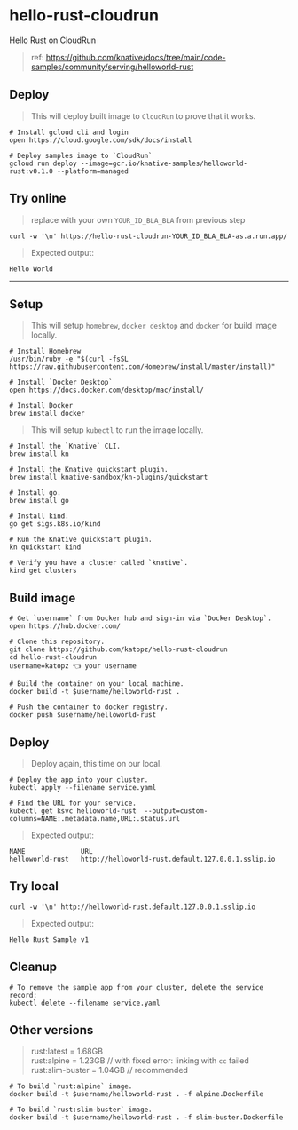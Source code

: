 # hello-rust-cloudrun

Hello Rust on CloudRun

> ref: https://github.com/knative/docs/tree/main/code-samples/community/serving/helloworld-rust

## Deploy

> This will deploy built image to `CloudRun` to prove that it works.

```shell
# Install gcloud cli and login
open https://cloud.google.com/sdk/docs/install

# Deploy samples image to `CloudRun`
gcloud run deploy --image=gcr.io/knative-samples/helloworld-rust:v0.1.0 --platform=managed
```

## Try online

> replace with your own `YOUR_ID_BLA_BLA` from previous step

```shell
curl -w '\n' https://hello-rust-cloudrun-YOUR_ID_BLA_BLA-as.a.run.app/
```

> Expected output:

```shell
Hello World
```

---

## Setup

> This will setup `homebrew`, `docker desktop` and `docker` for build image locally.

```shell
# Install Homebrew
/usr/bin/ruby -e "$(curl -fsSL https://raw.githubusercontent.com/Homebrew/install/master/install)"

# Install `Docker Desktop`
open https://docs.docker.com/desktop/mac/install/

# Install Docker
brew install docker
```

> This will setup `kubectl` to run the image locally.

```shell
# Install the `Knative` CLI.
brew install kn

# Install the Knative quickstart plugin.
brew install knative-sandbox/kn-plugins/quickstart

# Install go.
brew install go

# Install kind.
go get sigs.k8s.io/kind

# Run the Knative quickstart plugin.
kn quickstart kind

# Verify you have a cluster called `knative`.
kind get clusters
```

## Build image

```shell
# Get `username` from Docker hub and sign-in via `Docker Desktop`.
open https://hub.docker.com/

# Clone this repository.
git clone https://github.com/katopz/hello-rust-cloudrun
cd hello-rust-cloudrun
username=katopz 👈 your username

# Build the container on your local machine.
docker build -t $username/helloworld-rust .

# Push the container to docker registry.
docker push $username/helloworld-rust
```

## Deploy

> Deploy again, this time on our local.

```shell
# Deploy the app into your cluster.
kubectl apply --filename service.yaml

# Find the URL for your service.
kubectl get ksvc helloworld-rust  --output=custom-columns=NAME:.metadata.name,URL:.status.url
```

> Expected output:

```shell
NAME              URL
helloworld-rust   http://helloworld-rust.default.127.0.0.1.sslip.io
```

## Try local

```shell
curl -w '\n' http://helloworld-rust.default.127.0.0.1.sslip.io
```

> Expected output:

```
Hello Rust Sample v1
```

## Cleanup

```shell
# To remove the sample app from your cluster, delete the service record:
kubectl delete --filename service.yaml
```

## Other versions

> rust:latest = 1.68GB  
> rust:alpine = 1.23GB // with fixed error: linking with `cc` failed  
> rust:slim-buster = 1.04GB // recommended

```shell
# To build `rust:alpine` image.
docker build -t $username/helloworld-rust . -f alpine.Dockerfile

# To build `rust:slim-buster` image.
docker build -t $username/helloworld-rust . -f slim-buster.Dockerfile
```
